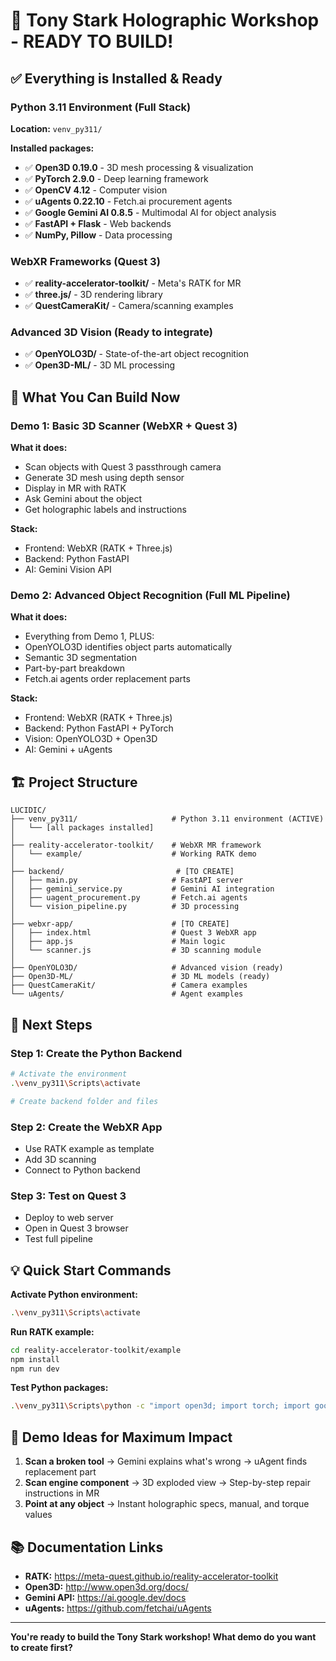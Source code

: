 # 🚀 Tony Stark Holographic Workshop - READY TO BUILD!

## ✅ Everything is Installed & Ready

### Python 3.11 Environment (Full Stack)
**Location:** `venv_py311/`

**Installed packages:**
- ✅ **Open3D 0.19.0** - 3D mesh processing & visualization
- ✅ **PyTorch 2.9.0** - Deep learning framework
- ✅ **OpenCV 4.12** - Computer vision
- ✅ **uAgents 0.22.10** - Fetch.ai procurement agents
- ✅ **Google Gemini AI 0.8.5** - Multimodal AI for object analysis
- ✅ **FastAPI + Flask** - Web backends
- ✅ **NumPy, Pillow** - Data processing

### WebXR Frameworks (Quest 3)
- ✅ **reality-accelerator-toolkit/** - Meta's RATK for MR
- ✅ **three.js/** - 3D rendering library
- ✅ **QuestCameraKit/** - Camera/scanning examples

### Advanced 3D Vision (Ready to integrate)
- ✅ **OpenYOLO3D/** - State-of-the-art object recognition
- ✅ **Open3D-ML/** - 3D ML processing

## 🎯 What You Can Build Now

### Demo 1: Basic 3D Scanner (WebXR + Quest 3)
**What it does:**
- Scan objects with Quest 3 passthrough camera
- Generate 3D mesh using depth sensor
- Display in MR with RATK
- Ask Gemini about the object
- Get holographic labels and instructions

**Stack:**
- Frontend: WebXR (RATK + Three.js)
- Backend: Python FastAPI
- AI: Gemini Vision API

### Demo 2: Advanced Object Recognition (Full ML Pipeline)
**What it does:**
- Everything from Demo 1, PLUS:
- OpenYOLO3D identifies object parts automatically
- Semantic 3D segmentation
- Part-by-part breakdown
- Fetch.ai agents order replacement parts

**Stack:**
- Frontend: WebXR (RATK + Three.js)
- Backend: Python FastAPI + PyTorch
- Vision: OpenYOLO3D + Open3D
- AI: Gemini + uAgents

## 🏗️ Project Structure

```
LUCIDIC/
├── venv_py311/                     # Python 3.11 environment (ACTIVE)
│   └── [all packages installed]
│
├── reality-accelerator-toolkit/    # WebXR MR framework
│   └── example/                    # Working RATK demo
│
├── backend/                         # [TO CREATE]
│   ├── main.py                     # FastAPI server
│   ├── gemini_service.py           # Gemini AI integration
│   ├── uagent_procurement.py       # Fetch.ai agents
│   └── vision_pipeline.py          # 3D processing
│
├── webxr-app/                      # [TO CREATE]
│   ├── index.html                  # Quest 3 WebXR app
│   ├── app.js                      # Main logic
│   └── scanner.js                  # 3D scanning module
│
├── OpenYOLO3D/                     # Advanced vision (ready)
├── Open3D-ML/                      # 3D ML models (ready)
├── QuestCameraKit/                 # Camera examples
└── uAgents/                        # Agent examples
```

## 🚦 Next Steps

### Step 1: Create the Python Backend
```bash
# Activate the environment
.\venv_py311\Scripts\activate

# Create backend folder and files
```

### Step 2: Create the WebXR App
- Use RATK example as template
- Add 3D scanning
- Connect to Python backend

### Step 3: Test on Quest 3
- Deploy to web server
- Open in Quest 3 browser
- Test full pipeline

## 💡 Quick Start Commands

**Activate Python environment:**
```bash
.\venv_py311\Scripts\activate
```

**Run RATK example:**
```bash
cd reality-accelerator-toolkit/example
npm install
npm run dev
```

**Test Python packages:**
```bash
.\venv_py311\Scripts\python -c "import open3d; import torch; import google.generativeai; print('All packages working!')"
```

## 🎨 Demo Ideas for Maximum Impact

1. **Scan a broken tool** → Gemini explains what's wrong → uAgent finds replacement part
2. **Scan engine component** → 3D exploded view → Step-by-step repair instructions in MR
3. **Point at any object** → Instant holographic specs, manual, and torque values

## 📚 Documentation Links

- **RATK:** https://meta-quest.github.io/reality-accelerator-toolkit
- **Open3D:** http://www.open3d.org/docs/
- **Gemini API:** https://ai.google.dev/docs
- **uAgents:** https://github.com/fetchai/uAgents

---

**You're ready to build the Tony Stark workshop! What demo do you want to create first?**
